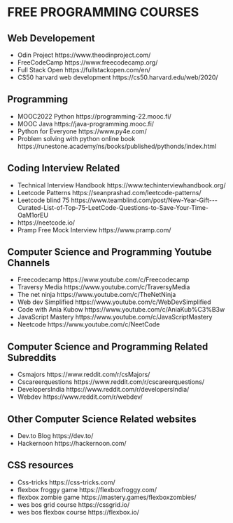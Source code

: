 # FREE PROGRAMMING COURSES
<h2>Web Developement</h2>
<ul>
<li>Odin Project https://www.theodinproject.com/</li>
<li>FreeCodeCamp https://www.freecodecamp.org/</li>
<li>Full Stack Open https://fullstackopen.com/en/</li>
<li>CS50 harvard web development https://cs50.harvard.edu/web/2020/</li>
</ul>
<h2>Programming</h2>
<ul>
<li>MOOC2022 Python https://programming-22.mooc.fi/</li>
<li>MOOC Java https://java-programming.mooc.fi/</li>
<li>Python for Everyone https://www.py4e.com/</li>
 <li>Problem solving with python online book https://runestone.academy/ns/books/published/pythonds/index.html</li>
</ul>
<h2>Coding Interview Related</h2>
<ul>
<li>Technical Interview Handbook https://www.techinterviewhandbook.org/</li>
<li>Leetcode Patterns https://seanprashad.com/leetcode-patterns/</li>
<li>Leetcode blind 75 https://www.teamblind.com/post/New-Year-Gift---Curated-List-of-Top-75-LeetCode-Questions-to-Save-Your-Time-OaM1orEU</li>
<li>https://neetcode.io/</li>
<li>Pramp Free Mock Interview https://www.pramp.com/</li>
</ul>
<h2>Computer Science and Programming Youtube Channels</h2>
<ul>
  <li>Freecodecamp https://www.youtube.com/c/Freecodecamp</li>
  <li>Traversy Media https://www.youtube.com/c/TraversyMedia</li>
  <li>The net ninja https://www.youtube.com/c/TheNetNinja</li>
  <li>Web dev Simplified https://www.youtube.com/c/WebDevSimplified</li>
  <li>Code with Ania Kubow https://www.youtube.com/c/AniaKub%C3%B3w</li>
  <li>JavaScript Mastery https://www.youtube.com/c/JavaScriptMastery</li>
  <li>Neetcode https://www.youtube.com/c/NeetCode</li>
 </ul>
 <h2>Computer Science and Programming Related Subreddits</h2>
   <ul>
     <li>Csmajors https://www.reddit.com/r/csMajors/</li>
     <li>Cscareerquestions https://www.reddit.com/r/cscareerquestions/</li>
     <li>DevelopersIndia https://www.reddit.com/r/developersIndia/</li>
     <li>Webdev https://www.reddit.com/r/webdev/</li>
   </ul>
     

<h2>Other Computer Science Related websites</h2>
<ul>
<li>Dev.to Blog https://dev.to/</li>
<li>Hackernoon https://hackernoon.com/</li>
</ul>

<h2>CSS resources</h2>
 <ul>
   <li>Css-tricks https://css-tricks.com/</li>
   <li>flexbox froggy game https://flexboxfroggy.com/</li>
   <li>flexbox zombie game https://mastery.games/flexboxzombies/</li>
   <li>wes bos grid course https://cssgrid.io/</li>
   <li>wes bos flexbox course  https://flexbox.io/</li>
 </ul>
   
   
   
   

